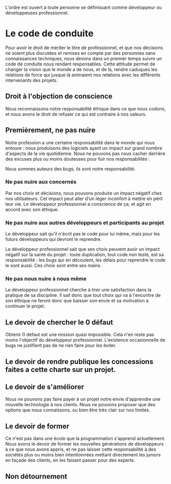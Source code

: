 L'ordre est ouvert à toute personne se définissant comme développeur ou développeuses professionnel.

# Le code de conduite

Pour avoir le droit de mériter le titre de professionnel, et que nos décisions ne soient plus discutées et remises en compte par des personnes sans connaissances techniques, nous devons dans un premier temps suivre un code de conduite nous rendant responsables.
Cette attitude permet de changer la vision que le monde a de nous, et de là, rendre caduques les relations de force qui jusque là animaient nos relations avec les différents intervenants des projets.

## Droit à l'objection de conscience

Nous reconnaissons notre responsabilité éthique dans ce que nous codons, et nous avons le droit de refuser ce qui est contraire à nos valeurs.


## Premièrement, ne pas nuire

Notre profession a une certaine responsabilité dans le monde qui nous entoure : nous produisons des logiciels ayant un impact sur grand nombre d'aspects de la vie quotidienne.
Nous ne pouvons pas nous cacher derrière des excuses plus ou moins douteuses pour fuir nos responsabilités :

Nous sommes auteurs des bugs, ils sont notre responsabilité.

### Ne pas nuire aux concernés

Par nos choix et décisions, nous pouvons produire un impact négatif chez nos utilisateurs. Cet impact peut aller d'un léger inconfort à mettre en péril leur vie. Le développeur professionnel a conscience de ça, et agit en accord avec son éthique.

### Ne pas nuire aux autres développeurs et participants au projet

Le développeur sait qu'il n'écrit pas le code pour lui même, mais pour les futurs développeurs qui devront le reprendre.

Le développeur professionnel sait que ses choix peuvent avoir un impact négatif sur la santé du projet : toute duplication, tout code non testé, est sa responsabilité : les bugs qui en découlent, les délais pour reprendre le code le sont aussi. Ces choix sont entre ses mains.

### Ne pas nous nuire à nous même

Le développeur professionnel cherche à tirer une satisfaction dans la pratique de sa discipline. Il sait donc que tout choix qui va à l'encontre de son éthique ne feront donc que baisser son envie et sa motivation à continuer le projet.

## Le devoir de chercher le 0 défaut

Obtenir 0 défaut est une mission quasi impossible. Cela n'en reste pas moins l'objectif du développeur professionnel. L'existence occasionnelle de bugs ne justifient pas de ne rien faire pour les éviter.

## Le devoir de rendre publique les concessions faites a cette charte sur un projet.


## Le devoir de s'améliorer

Nous ne pouvons pas faire payer à un projet notre envie d'apprendre une nouvelle technologie à nos clients. Nous ne pouvons proposer que des options que nous connaissons, ou bien être très clair sur nos limites.

## Le devoir de former

Ce n'est pas dans une école que la programmation s'apprend actuellement. Nous avons le devoir de former les nouvelles générations de développeurs à ce que nous avons appris, et ne pas laisser cette responsabilité à des sociétés plus ou moins bien intentionnées mettant directement les juniors en façade des clients, en les faisant passer pour des experts.

## Non détournement
